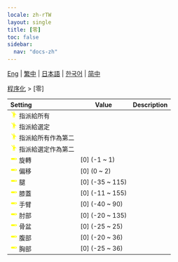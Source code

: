 ```yaml
---
locale: zh-rTW
layout: single
title: [零]
toc: false
sidebar:
  nav: "docs-zh"
---
```

[Eng](/dancexr/menu/2025.4/motion/zero) | [繁中](/tw/dancexr/menu/2025.4/motion/zero) | [日本語](/jp/dancexr/menu/2025.4/motion/zero) | [한국어](/kr/dancexr/menu/2025.4/motion/zero) | [简中](/zh/dancexr/menu/2025.4/motion/zero)

[程序化](../menu#程序化) > [零]



| Setting | Value | Description |
| :--- | --- | :--- |
|<nobr>![motion icon](/images/icon/ic_motion.png) 指派給所有</nobr>|| 
|<nobr>![motion icon](/images/icon/ic_motion.png) 指派給選定</nobr>|| 
|<nobr>![motion icon](/images/icon/ic_motion.png) 指派給所有作為第二</nobr>|| 
|<nobr>![motion icon](/images/icon/ic_motion.png) 指派給選定作為第二</nobr>|| 
|<nobr>![slider icon](/images/icon/ic_slider.png) 旋轉</nobr>| [0] (-1 ~ 1) | 
|<nobr>![slider icon](/images/icon/ic_slider.png) 偏移</nobr>| [0] (0 ~ 2) | 
|<nobr>![slider icon](/images/icon/ic_slider.png) 腿</nobr>| [0] (-35 ~ 115) | 
|<nobr>![slider icon](/images/icon/ic_slider.png) 膝蓋</nobr>| [0] (-11 ~ 155) | 
|<nobr>![slider icon](/images/icon/ic_slider.png) 手臂</nobr>| [0] (-40 ~ 90) | 
|<nobr>![slider icon](/images/icon/ic_slider.png) 肘部</nobr>| [0] (-20 ~ 135) | 
|<nobr>![slider icon](/images/icon/ic_slider.png) 骨盆</nobr>| [0] (-25 ~ 25) | 
|<nobr>![slider icon](/images/icon/ic_slider.png) 腹部</nobr>| [0] (-20 ~ 36) | 
|<nobr>![slider icon](/images/icon/ic_slider.png) 胸部</nobr>| [0] (-25 ~ 36) | 
